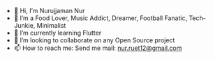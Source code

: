 - 👋 Hi, I’m Nurujjaman Nur
- 👀 I’m a Food Lover, Music Addict, Dreamer, Football Fanatic, Tech-Junkie, Minimalist
- 🌱 I’m currently learning Flutter
- 💞️ I’m looking to collaborate on any Open Source project
- 📫 How to reach me: Send me mail: nur.ruet12@gmail.com

<!---
njnur/njnur is a ✨ special ✨ repository because its `README.md` (this file) appears on your GitHub profile.
You can click the Preview link to take a look at your changes.
--->
